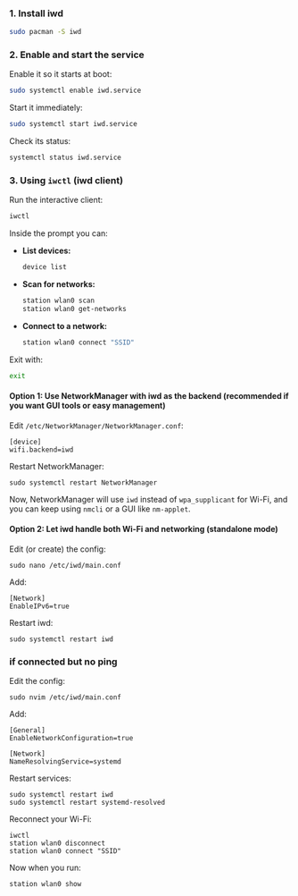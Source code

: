 ### 1. Install iwd

```bash
sudo pacman -S iwd
```

### 2. Enable and start the service

Enable it so it starts at boot:

```bash
sudo systemctl enable iwd.service
```

Start it immediately:

```bash
sudo systemctl start iwd.service
```

Check its status:

```bash
systemctl status iwd.service
```

### 3. Using `iwctl` (iwd client)

Run the interactive client:

```bash
iwctl
```

Inside the prompt you can:

- **List devices:**
    
    ```bash
    device list
    ```
    
- **Scan for networks:**
    
    ```bash
    station wlan0 scan
    station wlan0 get-networks
    ```
    
- **Connect to a network:**
    
    ```bash
    station wlan0 connect "SSID"
    ```
    

Exit with:

```bash
exit
```



#### Option 1: Use NetworkManager with iwd as the backend (recommended if you want GUI tools or easy management)

Edit `/etc/NetworkManager/NetworkManager.conf`:
```
[device]
wifi.backend=iwd
```

Restart NetworkManager:
```
sudo systemctl restart NetworkManager
```
Now, NetworkManager will use `iwd` instead of `wpa_supplicant` for Wi-Fi, and you can keep using `nmcli` or a GUI like `nm-applet`.

#### **Option 2: Let iwd handle both Wi-Fi and networking** (standalone mode)

Edit (or create) the config:
```
sudo nano /etc/iwd/main.conf
```

Add:
```
[Network]
EnableIPv6=true
```

Restart iwd:
```
sudo systemctl restart iwd
```


### if connected but no ping
Edit the config:
```
sudo nvim /etc/iwd/main.conf
```

Add:
```
[General]
EnableNetworkConfiguration=true

[Network]
NameResolvingService=systemd
```

Restart services:
```
sudo systemctl restart iwd
sudo systemctl restart systemd-resolved
```


Reconnect your Wi-Fi:
```
iwctl
station wlan0 disconnect
station wlan0 connect "SSID"
```

Now when you run:
```
station wlan0 show
```

